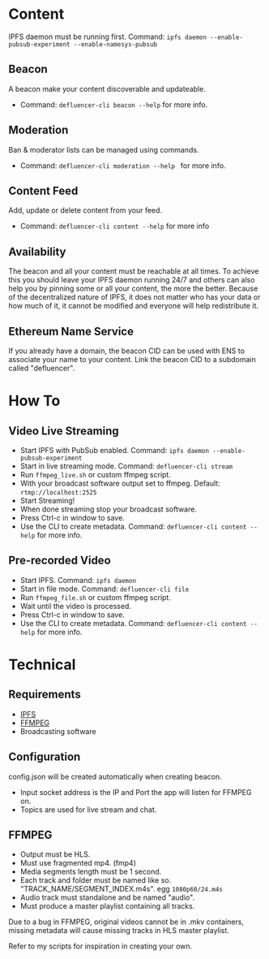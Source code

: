 # Content
IPFS daemon must be running first. Command: ```ipfs daemon --enable-pubsub-experiment --enable-namesys-pubsub```

## Beacon
A beacon make your content discoverable and updateable.
- Command: ```defluencer-cli beacon --help``` for more info.

## Moderation
Ban & moderator lists can be managed using commands.
- Command: ```defluencer-cli moderation --help ``` for more info.

## Content Feed
Add, update or delete content from your feed.
- Command: ```defluencer-cli content --help``` for more info

## Availability
The beacon and all your content must be reachable at all times. To achieve this you should leave your IPFS daemon running 24/7 and others can also help you by pinning some or all your content, the more the better. Because of the decentralized nature of IPFS, it does not matter who has your data or how much of it, it cannot be modified and everyone will help redistribute it.

## Ethereum Name Service
If you already have a domain, the beacon CID can be used with ENS to associate your name to your content. Link the beacon CID to a subdomain called "defluencer".

# How To

## Video Live Streaming
- Start IPFS with PubSub enabled. Command: ```ipfs daemon --enable-pubsub-experiment```
- Start in live streaming mode. Command: ```defluencer-cli stream```
- Run ```ffmpeg_live.sh``` or custom ffmpeg script.
- With your broadcast software output set to ffmpeg. Default: ```rtmp://localhost:2525```
- Start Streaming!
- When done streaming stop your broadcast software.
- Press Ctrl-c in window to save.
- Use the CLI to create metadata. Command: ```defluencer-cli content --help``` for more info.

## Pre-recorded Video
- Start IPFS. Command: ```ipfs daemon```
- Start in file mode. Command: ```defluencer-cli file```
- Run ```ffmpeg_file.sh``` or custom ffmpeg script.
- Wait until the video is processed.
- Press Ctrl-c in window to save.
- Use the CLI to create metadata. Command: ```defluencer-cli content --help``` for more info.

# Technical

## Requirements
- [IPFS](https://docs.ipfs.io/install/command-line/#package-managers)
- [FFMPEG](https://ffmpeg.org/)
- Broadcasting software

## Configuration
config.json will be created automatically when creating beacon.
- Input socket address is the IP and Port the app will listen for FFMPEG on.
- Topics are used for live stream and chat.

## FFMPEG
- Output must be HLS.
- Must use fragmented mp4. (fmp4)
- Media segments length must be 1 second.
- Each track and folder must be named like so. "TRACK_NAME/SEGMENT_INDEX.m4s". egg ```1080p60/24.m4s```
- Audio track must standalone and be named "audio".
- Must produce a master playlist containing all tracks.

Due to a bug in FFMPEG, original videos cannot be in .mkv containers, missing metadata will cause missing tracks in HLS master playlist.

Refer to my scripts for inspiration in creating your own.